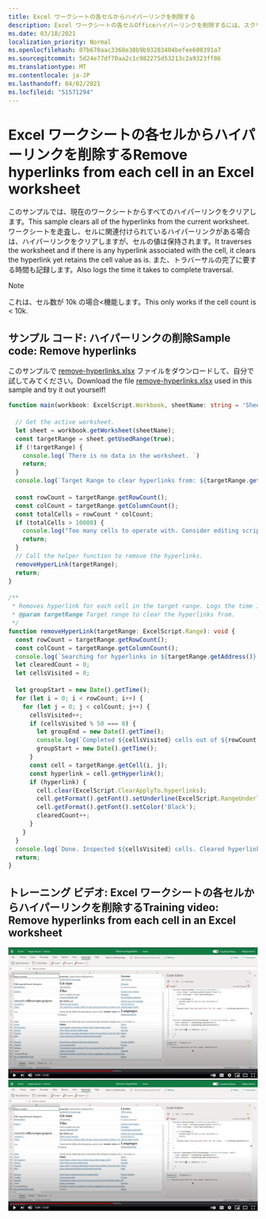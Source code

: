 ```yaml
---
title: Excel ワークシートの各セルからハイパーリンクを削除する
description: Excel ワークシートの各セルOfficeハイパーリンクを削除するには、スクリプトを使用する方法について説明します。
ms.date: 03/18/2021
localization_priority: Normal
ms.openlocfilehash: 07b670aac3368e38b9b93283404befee608391a7
ms.sourcegitcommit: 5d24e77df70aa2c1c982275d53213c2a9323ff86
ms.translationtype: MT
ms.contentlocale: ja-JP
ms.lasthandoff: 04/02/2021
ms.locfileid: "51571294"
---
```

# <a name="remove-hyperlinks-from-each-cell-in-an-excel-worksheet"></a><span data-ttu-id="e2b97-103">Excel ワークシートの各セルからハイパーリンクを削除する</span><span class="sxs-lookup"><span data-stu-id="e2b97-103">Remove hyperlinks from each cell in an Excel worksheet</span></span>

 <span data-ttu-id="e2b97-104">このサンプルでは、現在のワークシートからすべてのハイパーリンクをクリアします。</span><span class="sxs-lookup"><span data-stu-id="e2b97-104">This sample clears all of the hyperlinks from the current worksheet.</span></span> <span data-ttu-id="e2b97-105">ワークシートを走査し、セルに関連付けられているハイパーリンクがある場合は、ハイパーリンクをクリアしますが、セルの値は保持されます。</span><span class="sxs-lookup"><span data-stu-id="e2b97-105">It traverses the worksheet and if there is any hyperlink associated with the cell, it clears the hyperlink yet retains the cell value as is.</span></span> <span data-ttu-id="e2b97-106">また、トラバーサルの完了に要する時間も記録します。</span><span class="sxs-lookup"><span data-stu-id="e2b97-106">Also logs the time it takes to complete traversal.</span></span>

> [!NOTE]
> <span data-ttu-id="e2b97-107">これは、セル数が 10k の場合<機能します。</span><span class="sxs-lookup"><span data-stu-id="e2b97-107">This only works if the cell count is < 10k.</span></span>

## <a name="sample-code-remove-hyperlinks"></a><span data-ttu-id="e2b97-108">サンプル コード: ハイパーリンクの削除</span><span class="sxs-lookup"><span data-stu-id="e2b97-108">Sample code: Remove hyperlinks</span></span>

<span data-ttu-id="e2b97-109">このサンプルで <a href="remove-hyperlinks.xlsx">remove-hyperlinks.xlsx</a> ファイルをダウンロードして、自分で試してみてください。</span><span class="sxs-lookup"><span data-stu-id="e2b97-109">Download the file <a href="remove-hyperlinks.xlsx">remove-hyperlinks.xlsx</a> used in this sample and try it out yourself!</span></span>

```TypeScript
function main(workbook: ExcelScript.Workbook, sheetName: string = 'Sheet1') {

  // Get the active worksheet. 
  let sheet = workbook.getWorksheet(sheetName);
  const targetRange = sheet.getUsedRange(true);
  if (!targetRange) {
    console.log(`There is no data in the worksheet. `)
    return;
  }
  console.log(`Target Range to clear hyperlinks from: ${targetRange.getAddress()}`);

  const rowCount = targetRange.getRowCount();
  const colCount = targetRange.getColumnCount();
  const totalCells = rowCount * colCount;
  if (totalCells > 10000) {
    console.log("Too many cells to operate with. Consider editing script to use selected range and then remove hyperlinks in batches. " + targetRange.getAddress());
    return;
  }
  // Call the helper function to remove the hyperlinks. 
  removeHyperLink(targetRange);
  return;
}

/**
 * Removes hyperlink for each cell in the target range. Logs the time it takes to complete traversal.
 * @param targetRange Target range to clear the hyperlinks from.
 */
function removeHyperLink(targetRange: ExcelScript.Range): void {
  const rowCount = targetRange.getRowCount();
  const colCount = targetRange.getColumnCount();
  console.log(`Searching for hyperlinks in ${targetRange.getAddress()} which contains ${(rowCount * colCount)} cells`);
  let clearedCount = 0;
  let cellsVisited = 0;

  let groupStart = new Date().getTime();
  for (let i = 0; i < rowCount; i++) {
    for (let j = 0; j < colCount; j++) {
      cellsVisited++;
      if (cellsVisited % 50 === 0) {
        let groupEnd = new Date().getTime();
        console.log(`Completed ${cellsVisited} cells out of ${rowCount * colCount}. This group took: ${(groupEnd - groupStart) / 1000} seconds to complete.`);
        groupStart = new Date().getTime();
      }
      const cell = targetRange.getCell(i, j);
      const hyperlink = cell.getHyperlink();
      if (hyperlink) {
        cell.clear(ExcelScript.ClearApplyTo.hyperlinks);
        cell.getFormat().getFont().setUnderline(ExcelScript.RangeUnderlineStyle.none);
        cell.getFormat().getFont().setColor('Black');
        clearedCount++;
      }
    }
  }
  console.log(`Done. Inspected ${cellsVisited} cells. Cleared hyperlinks in: ${clearedCount} cells`);
  return;
}
```

## <a name="training-video-remove-hyperlinks-from-each-cell-in-an-excel-worksheet"></a><span data-ttu-id="e2b97-110">トレーニング ビデオ: Excel ワークシートの各セルからハイパーリンクを削除する</span><span class="sxs-lookup"><span data-stu-id="e2b97-110">Training video: Remove hyperlinks from each cell in an Excel worksheet</span></span>

<span data-ttu-id="e2b97-111">[![Excel ワークシートの各セルからハイパーリンクを削除する方法について、ステップバイステップのビデオを見る](../../images/hyperlinks-vid.jpg)](https://youtu.be/v20fdinxpHU "Excel ワークシートの各セルからハイパーリンクを削除する方法に関するステップバイステップのビデオ")</span><span class="sxs-lookup"><span data-stu-id="e2b97-111">[![Watch step-by-step video on how to remove hyperlinks from each cell in an Excel worksheet](../../images/hyperlinks-vid.jpg)](https://youtu.be/v20fdinxpHU "Step-by-step video on how to remove hyperlinks from each cell in an Excel worksheet")</span></span>
